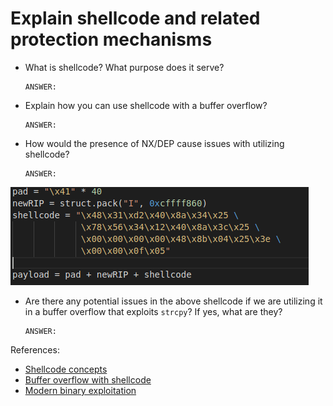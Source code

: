 # Explain shellcode and related protection mechanisms

- What is shellcode? What purpose does it serve?

    ```text
    ANSWER:
    ```

- Explain how you can use shellcode with a buffer overflow?

    ```text
    ANSWER:
    ```

- How would the presence of NX/DEP cause issues with utilizing shellcode?

    ```text
    ANSWER:
    ```

![Struct Pack](./struct_pack.PNG)

- Are there any potential issues in the above shellcode if we are utilizing it in a buffer overflow that exploits `strcpy`? If yes, what are they?

    ```text
    ANSWER:
    ```


References:

- [Shellcode concepts](https://www.exploit-db.com/docs/english/13019-shell-code-for-beginners.pdf)
- [Buffer overflow with shellcode](https://0xrick.github.io/binary-exploitation/bof5/)
- [Modern binary exploitation](http://security.cs.rpi.edu/courses/binexp-spring2015/lectures/11/07_lecture.pdf)
